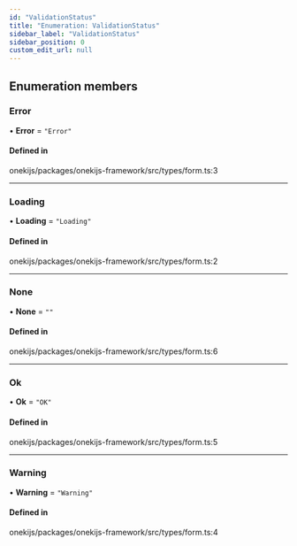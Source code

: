 ```yaml
---
id: "ValidationStatus"
title: "Enumeration: ValidationStatus"
sidebar_label: "ValidationStatus"
sidebar_position: 0
custom_edit_url: null
---
```


## Enumeration members

### Error

• **Error** = `"Error"`

#### Defined in

onekijs/packages/onekijs-framework/src/types/form.ts:3

___

### Loading

• **Loading** = `"Loading"`

#### Defined in

onekijs/packages/onekijs-framework/src/types/form.ts:2

___

### None

• **None** = `""`

#### Defined in

onekijs/packages/onekijs-framework/src/types/form.ts:6

___

### Ok

• **Ok** = `"OK"`

#### Defined in

onekijs/packages/onekijs-framework/src/types/form.ts:5

___

### Warning

• **Warning** = `"Warning"`

#### Defined in

onekijs/packages/onekijs-framework/src/types/form.ts:4
